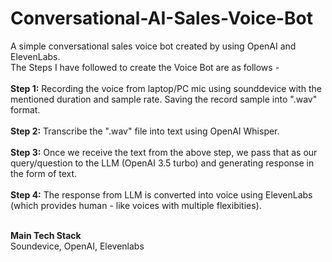 # Conversational-AI-Sales-Voice-Bot

<span>A simple conversational sales voice bot created by using OpenAI and ElevenLabs.</span>
<br> The Steps I have followed to create the Voice Bot are as follows - </br>
<br><b>Step 1:</b> Recording the voice from laptop/PC mic using sounddevice with the mentioned duration and sample rate. Saving the record sample into ".wav" format.</br>
<br><b>Step 2:</b> Transcribe the ".wav" file into text using OpenAI Whisper.</br>
<br><b>Step 3:</b> Once we receive the text from the above step, we pass that as our query/question to the LLM (OpenAI 3.5 turbo) and generating response in the form of text.</br>
<br><b>Step 4:</b> The response from LLM is converted into voice using ElevenLabs (which provides human - like voices with multiple flexibities).</br>

<br> <b> Main Tech Stack </b> </br>
Soundevice, OpenAI, Elevenlabs

